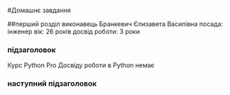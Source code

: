 #Домашнє завдання

##перший розділ
виконавець
Бранкевич Єлизавета Василівна
посада: інженер
вік: 26 років
досвід роботи: 3 роки

### підзаголовок
Курс Python Pro
Досвіду роботи в Python немає

### наступний підзаголовок